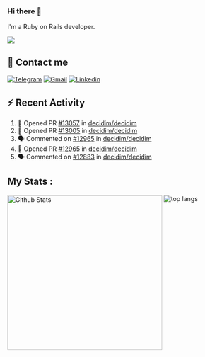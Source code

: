 ### Hi there 👋

I'm a Ruby on Rails developer.

<img src="https://komarev.com/ghpvc/?username=antopalidi&color=blueviolet&style=for-the-badge">

## 📩 Contact me 
[![Telegram](https://img.shields.io/badge/Telegram-2CA5E0?style=for-the-badge&logo=telegram&logoColor=white)](https://t.me/anna_top)
[![Gmail](https://img.shields.io/badge/email-D14836?style=for-the-badge&logo=gmail&logoColor=white)](mailto:topalidisanna@gmail.com)
[![Linkedin](https://img.shields.io/badge/LinkedIn-0077B5?style=for-the-badge&logo=linkedin&logoColor=white)](https://www.linkedin.com/in/topalidi/)
<!-- [![Codewars](https://img.shields.io/badge/Codewars-B1361E?style=for-the-badge&logo=Codewars&logoColor=white)](https://www.codewars.com/users/antopalidi) -->

## :zap: Recent Activity

<!--START_SECTION:activity-->
1. 💪 Opened PR [#13057](https://github.com/decidim/decidim/pull/13057) in [decidim/decidim](https://github.com/decidim/decidim)
2. 💪 Opened PR [#13005](https://github.com/decidim/decidim/pull/13005) in [decidim/decidim](https://github.com/decidim/decidim)
3. 🗣 Commented on [#12965](https://github.com/decidim/decidim/pull/12965#issuecomment-2158279188) in [decidim/decidim](https://github.com/decidim/decidim)
4. 💪 Opened PR [#12965](https://github.com/decidim/decidim/pull/12965) in [decidim/decidim](https://github.com/decidim/decidim)
5. 🗣 Commented on [#12883](https://github.com/decidim/decidim/pull/12883#issuecomment-2147246212) in [decidim/decidim](https://github.com/decidim/decidim)
<!--END_SECTION:activity-->

## My Stats :
<!--
<img alt="activity" src="https://streak-stats.demolab.com?user=antopalidi" />
-->
<div>
<img align="top" width="350px" alt="Github Stats" src="https://github-readme-stats-git-master-antopalidis-projects.vercel.app/api?username=antopalidi&count_private=true&show_icons=true&hide_border=true" />
<img align="top" alt="top langs" src="https://github-readme-stats-git-master-antopalidis-projects.vercel.app/api/top-langs/?username=antopalidi&layout=compact" />
 </div>
<!--
#### [My CV](https://antopalidi.github.io/my_cv/)
-->

<!--
**antopalidi/antopalidi** is a ✨ _special_ ✨ repository because its `README.md` (this file) appears on your GitHub profile.
-->
